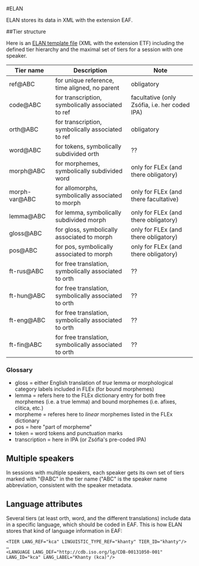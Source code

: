 #ELAN

ELAN stores its data in XML with the extension EAF.

##Tier structure

Here is an [ELAN template file](https://github.com/langdoc/OUDB/edit/master/ELAN-template.etf) (XML with the extension ETF) including the defined tier hierarchy and the maximal set of tiers for a session with one speaker.

Tier name     | Description                                           | Note
------------- | ------------------------------------------------------| -----------------------
ref@ABC       | for unique reference, time aligned, no parent         | obligatory
code@ABC      | for transcription, symbolically associated to ref     | facultative (only Zsófia, i.e. her coded IPA)
orth@ABC      | for transcription, symbolically associated to ref     | obligatory
word@ABC      | for tokens, symbolically subdivided orth              | ??  
morph@ABC     | for morphemes, symbolically subdivided word           | only for FLEx (and there obligatory)
morph-var@ABC | for allomorphs, symbolically associated to morph      | only for FLEx (and there facultative)
lemma@ABC     | for lemma, symbolically subdivided morph              | only for FLEx (and there obligatory)
gloss@ABC     | for gloss, symbolically associated to morph           | only for FLEx (and there obligatory)
pos@ABC       | for pos, symbolically associated to morph             | only for FLEx (and there obligatory)
ft-rus@ABC    | for free translation, symbolically associated to orth | ??     
ft-hun@ABC    | for free translation, symbolically associated to orth | ?? 
ft-eng@ABC    | for free translation, symbolically associated to orth | ?? 
ft-fin@ABC    | for free translation, symbolically associated to orth | ?? 

### Glossary

* gloss = either English translation of *true* lemma or morphological category labels included in FLEx (for bound morphemes)
* lemma = refers here to the FLEx dictionary entry for both free morphemes (i.e. a true lemma) and bound morphemes (i.e. afixes, clitica, etc.)
* morpheme = referes here to *linear* morphemes listed in the FLEx dictionary
* pos = here "part of morpheme"
* token = word tokens and punctuation marks
* transcription = here in IPA (or Zsófia's pre-coded IPA)

## Multiple speakers

In sessions with multiple speakers, each speaker gets its own set of tiers marked with "@ABC" in the tier name ("ABC" is the speaker name abbreviation, consistent with the speaker metadata. 

## Language attributes

Several tiers (at least orth, word, and the different translations) include data in a specific language, which should be coded in EAF. This is how ELAN stores that kind of language information in EAF:

```
<TIER LANG_REF="kca" LINGUISTIC_TYPE_REF="khanty" TIER_ID="khanty"/>
…
<LANGUAGE LANG_DEF="http://cdb.iso.org/lg/CDB-00131050-001" LANG_ID="kca" LANG_LABEL="Khanty (kca)"/>
```
